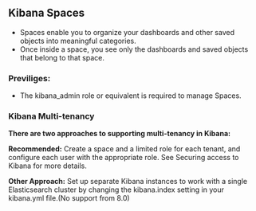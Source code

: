 ## Kibana Spaces
* Spaces enable you to organize your dashboards and other saved objects into meaningful categories.
* Once inside a space, you see only the dashboards and saved objects that belong to that space.
### Previliges:
* The kibana_admin role or equivalent is required to manage Spaces.



### Kibana Multi-tenancy
**There are two approaches to supporting multi-tenancy in Kibana:**

**Recommended:** Create a space and a limited role for each tenant, and configure each user with the appropriate role. See Securing access to Kibana for more details.

**Other Approach:** Set up separate Kibana instances to work with a single Elasticsearch cluster by changing the kibana.index setting in your kibana.yml file.(No support from 8.0)